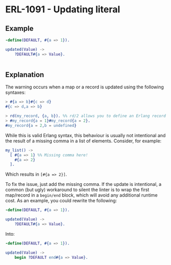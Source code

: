 # ERL-1091 - Updating literal

## Example

```erlang
-define(DEFAULT, #{a => 1}).

updated(Value) ->
    ?DEFAULT#{a => Value}.
```

```

```

## Explanation

The warning occurs when a map or a record is updated using the following
syntaxes:

```erlang
> #{a => b}#{c => d}
#{c => d,a => b}
```

```erlang
> rd(my_record, {a, b}). %% rd/2 allows you to define an Erlang record from a shell
> #my_record{a = 1}#my_record{a = 2}.
#my_record{a = 2,b = undefined}
```

While this is valid Erlang syntax, this behaviour is usually not intentional
and the result of a missing comma in a list of elements. Consider, for example:

```erlang
my_list() ->
  [ #{a => 1} %% Missing comma here!
    #{a => 2}
  ].
```

Which results in `[#{a => 2}]`.

To fix the issue, just add the missing comma. If the update is intentional,
a common (but ugly) workaround to silent the linter is to wrap the first
map/record in a `begin/end` block, which will avoid any additional runtime
cost. As an example, you could rewrite the following:

```erlang
-define(DEFAULT, #{a => 1}).

updated(Value) ->
    ?DEFAULT#{a => Value}.
```

Into:

```erlang
-define(DEFAULT, #{a => 1}).

updated(Value) ->
    begin ?DEFAULT end#{a => Value}.
```
